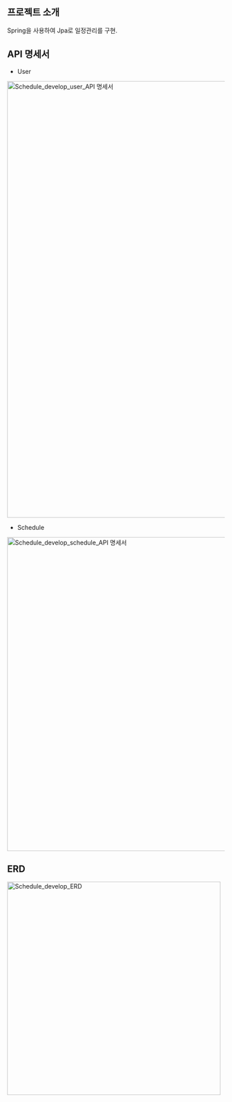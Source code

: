 ## 프로젝트 소개
Spring을 사용하여 Jpa로 일정관리를 구현.

## API 명세서
   * User
<img width="1011" alt="Schedule_develop_user_API 명세서" src="https://github.com/user-attachments/assets/a42e292b-ca5f-4216-89fd-7e1ab586dbca" />

   * Schedule
<img width="727" alt="Schedule_develop_schedule_API 명세서" src="https://github.com/user-attachments/assets/69ac27ad-2c21-4bf9-b1b2-5e0f549fe355" />

## ERD
<img width="494" alt="Schedule_develop_ERD" src="https://github.com/user-attachments/assets/c91b4944-e82d-4b26-b6ca-51e9e96322bb" />

